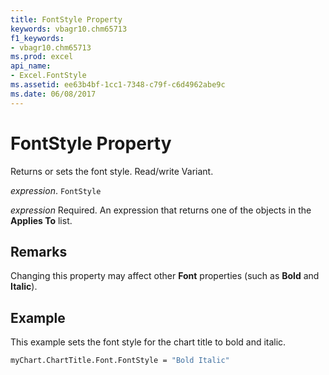 ```yaml
---
title: FontStyle Property
keywords: vbagr10.chm65713
f1_keywords:
- vbagr10.chm65713
ms.prod: excel
api_name:
- Excel.FontStyle
ms.assetid: ee63b4bf-1cc1-7348-c79f-c6d4962abe9c
ms.date: 06/08/2017
---
```



# FontStyle Property

Returns or sets the font style. Read/write Variant.

 _expression_. `FontStyle`

 _expression_ Required. An expression that returns one of the objects in the **Applies To** list.


## Remarks

Changing this property may affect other  **Font** properties (such as **Bold** and **Italic**).


## Example

This example sets the font style for the chart title to bold and italic.


```vb
myChart.ChartTitle.Font.FontStyle = "Bold Italic"
```



